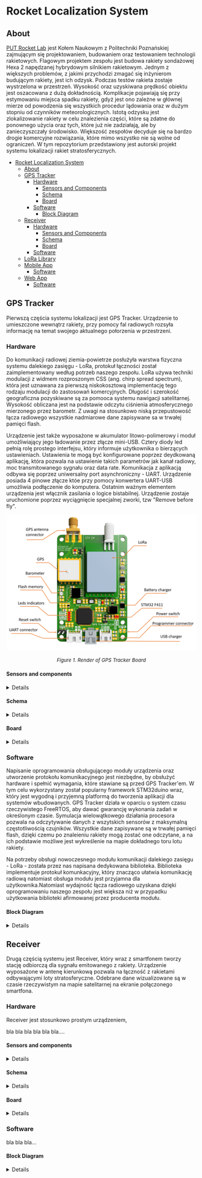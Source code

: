 # Rocket Localization System

## About

[PUT Rocket Lab](https://www.facebook.com/putrocketlab) jest Kołem Naukowym z Politechniki Poznańskiej zajmującym się projektowaniem, budowaniem oraz testowaniem technologii
rakietowych. Flagowym projektem zespołu jest budowa rakiety sondażowej
Hexa 2 napędzanej hybrydowym silnikiem rakietowym. Jednym z większych problemów, z jakimi przychodzi zmagać się inżynierom budującym
rakiety, jest ich odzysk. Podczas testów rakieta zostaje wystrzelona w
przestrzeń. Wysokość oraz uzyskiwana prędkość obiektu jest oszacowana z
dużą dokładnością. Komplikacje pojawiają się przy estymowaniu miejsca
spadku rakiety, gdyż jest ono zależne w głównej mierze od powodzenia się
wszystkich procedur lądowania oraz w dużym stopniu od czynników meteorologicznych. Istotą odzysku jest zlokalizowanie rakiety w celu znalezienia
części, które są zdatne do ponownego użycia oraz tych, które już nie zadziałają, ale by zanieczyszczały środowisko. Większość zespołów decyduje
się na bardzo drogie komercyjne rozwiązania, które mimo wszystko nie są
wolne od ograniczeń. W tym repozytorium przedstawiony jest autorski projekt systemu lokalizacji rakiet stratosferycznych.

- [Rocket Localization System](#rocket-localization-system)
  - [About](#about)
  - [GPS Tracker](#gps-tracker)
    - [Hardware](#hardware)
      - [Sensors and Components](#sensors-and-components)
      - [Schema](#schema)
      - [Board](#board)
    - [Software](#software)
      - [Block Diagram](#block-diagram)
  - [Receiver](#receiver)
    - [Hardware](#hardware-1)
      - [Sensors and Components](#sensors-and-components-1)
      - [Schema](#schema-1)
      - [Board](#board-1)
    - [Software](#software)
  - [LoRa Library](#lora-library)
  - [Mobile App](#mobile-app)
    - [Software](#software)
  - [Web App](#web-app)
    - [Software](#software)

## GPS Tracker

Pierwszą częścia systemu lokalizacji jest GPS Tracker. Urządzenie to umieszczone wewnątrz rakiety, przy pomocy fal radiowych rozsyła informację na temat swojego aktualnego połorzenia w przestrzeni.

### Hardware

Do komunikacji radiowej ziemia-powietrze posłużyła warstwa fizyczna systemu dalekiego zasięgu - LoRa, protokuł łączności został zaimplementowany według potrzeb naszego zespołu. LoRa używa techniki modulacji z widmem rozproszonym CSS (ang. chirp spread spectrum), która jest uznawana za pierwszą niskokosztową implementację tego rodzaju modulacji do zastosowań komercyjnych. Długość i szerokość geograficzna pozyskiwane są za pomooca systemu nawigacji satelitarnej. Wysokość obliczana jest na podstawie odczytu ciśnienia atmosferycznego mierzonego przez barometr. Z uwagi na stosunkowo niską przepustowość łącza radiowego wszystkie nadmiarowe dane zapisywane sa w trwałej pamięci flash.

Urządzenie jest także wyposażone w akumulator litowo-polimerowy i moduł umożliwiający jego ładowanie przez złącze mini-USB. Cztery diody led pełnią rolę prostego interfejsu, który informuje użytkownika o bierzących ustawieniach. Ustawienia te mogą być konfigurowane poprzez deydkowaną aplikację, która pozwala na ustawienie takich parametrów jak kanał radiowy, moc transmitowanego sygnału oraz data rate. Komunikacja z aplikacją odbywa się poprzez uniwersalny port asynchroniczny - UART. Urządzenie posiada 4 pinowe złącze któe przy pomocy konwertera UART-USB umożliwia podłączenie do komputera. Ostatnim ważnym elementem urządzenia jest włącznik zasilania o logice bistabilnej. Urządzenie zostaje uruchomione poprzez wyciągnięcie specjalnej zworki, tzw "Remove before fly".

![datasheet](pictures/tracker_description.png)

<div align="center"><font size="2"><em>Figure 1. Render of GPS Tracker Board</em></font></div>

#### Sensors and components

<details>

Poniższa tabela przedstawia wszytkie moduły cyforwe wykorzystane w projekcie GPS tracker'a wraz z odnośnikiem do poszczególnych dokumentacji.

| Sensor          |          Device |                                           Datasheet |
| --------------- | --------------: | --------------------------------------------------: |
| uC              |      STM32 F411 |              [datasheet](datasheet/stm32f411ce.pdf) |
| GPS             |     Quectel L80 | [datasheet](datasheet/L80_Hardware_Design_V1.1.pdf) |
| Radio           | LoRa E32-ttl-1W |   [datasheet](datasheet/E32-433T30D_Usermanual.pdf) |
| Barometer       |          BMP280 |               [datasheet](datasheet/BST-BMP280.pdf) |
| Flash memory    |         W25Q128 |                [datasheet](datasheet/w25q128fv.pdf) |
| Battery charger | MCP73833-AMI/UN |             [datasheet](datasheet/22005a-76648.pdf) |

</details>

#### Schema

<details>

Poniżej przedstawiony został dokładny schemat GPS tracker'a.

- [link do pliku z schematem](Hardware/gps_tracker2.0/gps_tracker2.0.sch)

![schema](pictures/GPS_Tracker_schema.png)

<div align="center"><font size="2"><em>Figure 2. Schema of GPS Tracker</em></font></div>

</details>

#### Board

<details>

Na poniższym obrazku przedstawione zostały obie strony dwustronnej płytki PCB, która łączy wszytskie elementy. Lewa strona (niebieskie ścieżki) przedstawia dolną warstwę natomiast prawa (czerwone ścieżki) górną warstwę.

- [link do piku z płytką PCB](Hardware/gps_tracker2.0/gps_tracker2.0.sch)

![board](pictures/gps_tracker_board.png)

<div align="center"><font size="2"><em>Figure 3. GPS Tracker board</em></font></div>

</details>

### Software

Napisanie oprogramowania obsługującego moduły urządzenia oraz utworzenie protokołu komunikacyjnego jest niezbędne, by obsłużyć hardware i spełnić wymagania,
które stawiane są przed GPS Tracker'em. W tym celu wykorzystany został popularny framework STM32duino wraz, który jest wygodną i przyjemną platformą do tworzenia aplikacji dla
systemów wbudowanych.
GPS Tracker działa w oparciu o system czasu rzeczywistego FreeRTOS, aby dawać gwarancję wykonania zadań w określonym czasie. Symulacja wielowątkowego działania procesora pozwala
na odczytywanie danych z wszytskich sensorów z maksymalną częstotliwością czujników. Wszystkie dane zapisywane są w trwałej pamięci flash, dzięki czemu po znaleieniu rakiety mogą zostać one odczytane, a na ich podstawie możliwe jest wykreślenie na mapie dokładnego toru lotu rakiety.

Na potrzeby obsługi nowoczesnego modułu komunikacji dalekiego zasięgu -
LoRa - została przez nas napisana dedykowana biblioteka. Biblioteka implementuje protokuł komunkacyjny, który znacząco ułatwia komunikację radiową natomiast obsługa modułu jest przyjamna dla użytkownika.Natomiast wydajność łącza radiowego uzyskana dzięki oprogramowaniu naszego zespołu jest większa niż w przypadku użytkowania biblioteki afirmowanej przez producenta modułu.

#### Block Diagram

<details>

Na pozniższym obrazku przedstawiony został schemat blokowy procesów wykonywanych w ramach działania systemu czasu rzeczywistego zaimplementowanego na potrzeby obługi GPS Tracker'a.

- [link do pliku z kodem źródłowym GPS Tracker'a]()
- [link do pliku nagłówkowego GPS Tracker'a]()

![block_diagram]()

<div align="center"><font size="2"> <em>Figure 4. GPS Tracker code diagram</em></font></div>

</details>

## Receiver

Drugą częścią systemu jest Receiver, który wraz z smartfonem tworzy stację odbiorczą dla sygnału emitowanego z rakiety. Urządzenie wyposażone w antenę kierunkową pozwala na łączność z rakietami odbywającymi loty stratosferyczne. Odebrane dane wizualizowane są w czasie rzeczywistym na mapie satelitarnej na ekranie połączonego smartfona.

### Hardware

Receiver jest stosunkowo prostym urządzeniem,

bla bla bla bla bla bla....

#### Sensors and components

<details>

Poniższa tabela przedstawia wszytkie moduły cyforwe wykorzystane w projekcie GPS tracker'a wraz z odnośnikiem do poszczególnych dokumentacji.

| Sensor |          Device |                                         Datasheet |
| ------ | --------------: | ------------------------------------------------: |
| uC     |           ESP32 |        [datasheet](datasheet/esp32_datasheet.pdf) |
| Radio  | LoRa E32-ttl-1W | [datasheet](datasheet/E32-433T30D_Usermanual.pdf) |

</details>

#### Schema

<details>

Poniżej przedstawiony został dokładny schemat Receivera.

- [link do pliku z schematem](Hardware/receiver/receiver.sch)

![schema](pictures/receiver_schema.png)

<div align="center"><font size="2"><em>Figure 5. Schema of Receiver</em></font></div>

</details>

#### Board

<details>

Na poniższym obrazku przedstawione zostały obie strony dwustronnej płytki PCB, która łączy wszytskie elementy. Lewa strona (niebieskie ścieżki) przedstawia dolną warstwę natomiast prawa (czerwone ścieżki) górną warstwę.

- [link do piku z płytką PCB](Hardware/receiver/receiver.brd)

![board](pictures/receiver_board.png)

<div align="center"><font size="2"><em>Figure 6. Receiver board</em></font></div>

</details>

### Software

bla bla bla...

#### Block Diagram

<details>

Na pozniższym obrazku przedstawiony został schemat blokowy procesów wykonywanych w ramach działania systemu czasu rzeczywistego zaimplementowanego na potrzeby obługi Receivera.

- [link do pliku z kodem źródłowym Receiver'a]()
- [link do pliku nagłówkowego Receiver'a]()

![block_diagram]()

<div align="center"><font size="2"> <em>Figure 7. Receiver code diagram</em></font></div>

</details>
